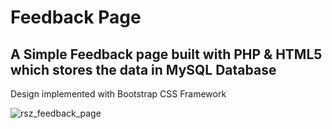 # Feedback Page
## A Simple Feedback page built with PHP & HTML5 which stores the data in MySQL Database<br>

Design implemented with Bootstrap CSS Framework

![rsz_feedback_page](https://user-images.githubusercontent.com/60816491/200126278-9138b3ce-c3e8-4127-a8bb-51ce95390de8.png)
